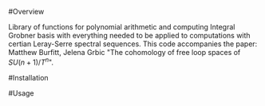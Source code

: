 #Overview

Library of functions for polynomial arithmetic and computing Integral Grobner basis with everything needed to be applied to computations with certian Leray-Serre spectral sequences.  This code accompanies the paper: Matthew Burfitt, Jelena Grbic "The cohomology of free loop spaces of $SU(n+1)/T^n$".

#Installation

#Usage
